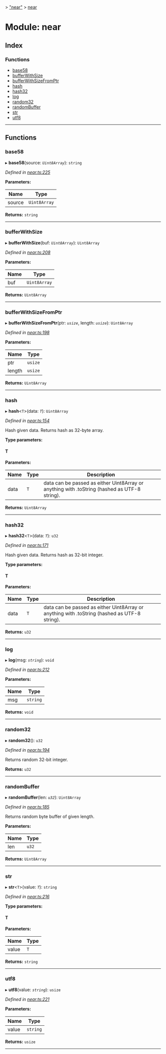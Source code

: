 [](../README.md) > ["near"](../modules/_near_.md) > [near](../modules/_near_.near.md)

# Module: near

## Index

### Functions

* [base58](_near_.near.md#base58)
* [bufferWithSize](_near_.near.md#bufferwithsize)
* [bufferWithSizeFromPtr](_near_.near.md#bufferwithsizefromptr)
* [hash](_near_.near.md#hash)
* [hash32](_near_.near.md#hash32)
* [log](_near_.near.md#log)
* [random32](_near_.near.md#random32)
* [randomBuffer](_near_.near.md#randombuffer)
* [str](_near_.near.md#str)
* [utf8](_near_.near.md#utf8)

---

## Functions

<a id="base58"></a>

###  base58

▸ **base58**(source: *`Uint8Array`*): `string`

*Defined in [near.ts:225](https://github.com/nearprotocol/near-runtime-ts/blob/ffaa7f3/near.ts#L225)*

**Parameters:**

| Name | Type |
| ------ | ------ |
| source | `Uint8Array` |

**Returns:** `string`

___
<a id="bufferwithsize"></a>

###  bufferWithSize

▸ **bufferWithSize**(buf: *`Uint8Array`*): `Uint8Array`

*Defined in [near.ts:208](https://github.com/nearprotocol/near-runtime-ts/blob/ffaa7f3/near.ts#L208)*

**Parameters:**

| Name | Type |
| ------ | ------ |
| buf | `Uint8Array` |

**Returns:** `Uint8Array`

___
<a id="bufferwithsizefromptr"></a>

###  bufferWithSizeFromPtr

▸ **bufferWithSizeFromPtr**(ptr: *`usize`*, length: *`usize`*): `Uint8Array`

*Defined in [near.ts:198](https://github.com/nearprotocol/near-runtime-ts/blob/ffaa7f3/near.ts#L198)*

**Parameters:**

| Name | Type |
| ------ | ------ |
| ptr | `usize` |
| length | `usize` |

**Returns:** `Uint8Array`

___
<a id="hash"></a>

###  hash

▸ **hash**<`T`>(data: *`T`*): `Uint8Array`

*Defined in [near.ts:154](https://github.com/nearprotocol/near-runtime-ts/blob/ffaa7f3/near.ts#L154)*

Hash given data. Returns hash as 32-byte array.

**Type parameters:**

#### T 
**Parameters:**

| Name | Type | Description |
| ------ | ------ | ------ |
| data | `T` |  data can be passed as either Uint8Array or anything with .toString (hashed as UTF-8 string). |

**Returns:** `Uint8Array`

___
<a id="hash32"></a>

###  hash32

▸ **hash32**<`T`>(data: *`T`*): `u32`

*Defined in [near.ts:171](https://github.com/nearprotocol/near-runtime-ts/blob/ffaa7f3/near.ts#L171)*

Hash given data. Returns hash as 32-bit integer.

**Type parameters:**

#### T 
**Parameters:**

| Name | Type | Description |
| ------ | ------ | ------ |
| data | `T` |  data can be passed as either Uint8Array or anything with .toString (hashed as UTF-8 string). |

**Returns:** `u32`

___
<a id="log"></a>

###  log

▸ **log**(msg: *`string`*): `void`

*Defined in [near.ts:212](https://github.com/nearprotocol/near-runtime-ts/blob/ffaa7f3/near.ts#L212)*

**Parameters:**

| Name | Type |
| ------ | ------ |
| msg | `string` |

**Returns:** `void`

___
<a id="random32"></a>

###  random32

▸ **random32**(): `u32`

*Defined in [near.ts:194](https://github.com/nearprotocol/near-runtime-ts/blob/ffaa7f3/near.ts#L194)*

Returns random 32-bit integer.

**Returns:** `u32`

___
<a id="randombuffer"></a>

###  randomBuffer

▸ **randomBuffer**(len: *`u32`*): `Uint8Array`

*Defined in [near.ts:185](https://github.com/nearprotocol/near-runtime-ts/blob/ffaa7f3/near.ts#L185)*

Returns random byte buffer of given length.

**Parameters:**

| Name | Type |
| ------ | ------ |
| len | `u32` |

**Returns:** `Uint8Array`

___
<a id="str"></a>

###  str

▸ **str**<`T`>(value: *`T`*): `string`

*Defined in [near.ts:216](https://github.com/nearprotocol/near-runtime-ts/blob/ffaa7f3/near.ts#L216)*

**Type parameters:**

#### T 
**Parameters:**

| Name | Type |
| ------ | ------ |
| value | `T` |

**Returns:** `string`

___
<a id="utf8"></a>

###  utf8

▸ **utf8**(value: *`string`*): `usize`

*Defined in [near.ts:221](https://github.com/nearprotocol/near-runtime-ts/blob/ffaa7f3/near.ts#L221)*

**Parameters:**

| Name | Type |
| ------ | ------ |
| value | `string` |

**Returns:** `usize`

___

